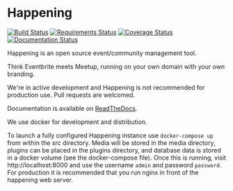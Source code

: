 Happening
=========

[![Build Status](https://travis-ci.org/happeninghq/happening.svg?branch=master)](https://travis-ci.org/happeninghq/happening)
[![Requirements Status](https://requires.io/github/happeninghq/happening/requirements.svg?branch=master)](https://requires.io/github/happeninghq/happening/requirements/?branch=master)
[![Coverage Status](https://coveralls.io/repos/github/happeninghq/happening/badge.svg?branch=master)](https://coveralls.io/github/happeninghq/happening?branch=master)
[![Documentation Status](https://readthedocs.org/projects/happening/badge/?version=latest)](https://readthedocs.org/projects/happening/?badge=latest)


Happening is an open source event/community management tool.

Think Eventbrite meets Meetup, running on your own domain with your own branding.

We're in active development and Happening is not recommended for production use. Pull requests are welcomed.

Documentation is available on [ReadTheDocs](https://happening.readthedocs.org).

We use docker for development and distribution.

To launch a fully configured Happening instance use ``docker-compose up`` from within the src directory. Media will be stored in the media directory, plugins can be placed in the plugins directory, and database data is stored in a docker volume (see the docker-compose file). Once this is running, visit http://localhost:8000 and use the username ``admin`` and password ``password``. For production it is recommended that you run nginx in front of the happening web server.